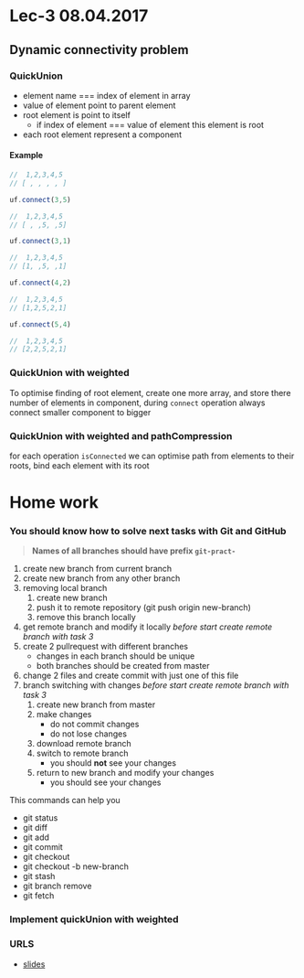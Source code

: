 # Lec-3 08.04.2017

## Dynamic connectivity problem

### QuickUnion

* element name === index of element in array
* value of element point to parent element
* root element is point to itself 
  * if index of element === value of element this element is root
* each root element represent a component

#### Example
```javascript
//  1,2,3,4,5
// [ , , , , ]

uf.connect(3,5)

//  1,2,3,4,5
// [ , ,5, ,5]

uf.connect(3,1)

//  1,2,3,4,5
// [1, ,5, ,1]

uf.connect(4,2)

//  1,2,3,4,5
// [1,2,5,2,1]

uf.connect(5,4)

//  1,2,3,4,5
// [2,2,5,2,1]


```
### QuickUnion with weighted

To optimise finding of root element, create one more array, and store there number of elements in component, during `connect` operation always connect smaller component to bigger

### QuickUnion with weighted and pathCompression

for each operation `isConnected` we can optimise path from elements to their roots, bind each element with its root

# Home work

### You should know how to solve next tasks with Git and GitHub

> **Names of all branches should have prefix `git-pract-`**

  1. create new branch from current branch
  2. create new branch from any other branch
  3. removing local branch
      1. create new branch 
      2. push it to remote repository (git push origin new-branch)
      3. remove this branch locally 
  4. get remote branch and modify it locally *before start create remote branch with task 3*
  5. create 2 pullrequest with different branches 
      * changes in each branch should be unique
      * both branches should be created from master
  6. change 2 files and create commit with just one of this file
  7. branch switching with changes *before start create remote branch with task 3*
      1. create new branch from master
      2. make changes 
          * do not commit changes
          * do not lose changes
      3. download remote branch
      4. switch to remote branch
          * you should **not** see your changes
      5. return to new branch and modify your changes
          * you should see your changes

This commands can help you
  * git status
  * git diff
  * git add
  * git commit
  * git checkout
  * git checkout -b new-branch
  * git stash
  * git branch remove
  * git fetch


### Implement quickUnion with weighted


### URLS
 - [slides](https://docs.google.com/presentation/d/1jho6Lhz9pWsqed6INyOZ0KtPkQu5Oo_Gh6bwRn7-4R4/edit?usp=sharing)
